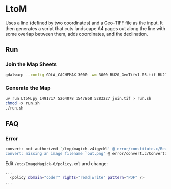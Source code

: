 # LtoM

Uses a line (defined by two coordinates) and a Geo-TIFF file as the input. It then generates a script that cuts landscape A4 pages out along the line with some overlap between them, adds coordinates, and the declination.

## Run

### Join the Map Sheets

```sh
gdalwarp --config GDLA_CACHEMAX 3000 -wm 3000 BU20_GeoTifv1-05.tif BU21_GeoTifv1-03.tif BU22_GeoTifv1-05.tif BU23_GeoTifv1-06.tif BV20_GeoTifv1-05.tif BV21_GeoTifv1-08.tif join.tif
```

### Generate the Map

```bash
uv run LtoM.py 1491717 5264078 1547868 5283227 join.tif > run.sh
chmod +x run.sh
./run.sh
```

## FAQ

### Error

```sh
convert: not authorized `/tmp/magick-z4igycWL' @ error/constitute.c/ReadImage/45 3.
convert: missing an image filename `out.png' @ error/convert.c/ConvertImageComma 
```

Edit `/etc/ImageMagick-6/policy.xml` and change:

```sh
...
  <policy domain="coder" rights="read|write" pattern="PDF" />
...
```
